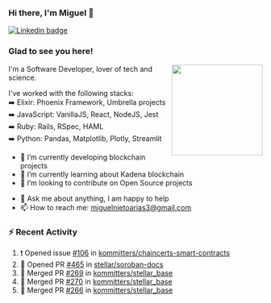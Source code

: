 ### Hi there, I'm Miguel 👋

<a href="https://linkedin.com/in/miguelnietoa/" target="_blank" rel="noopener noreferrer">
  <img src="https://img.shields.io/badge/-LinkedIn-0e76a8?style=flat-square&logo=Linkedin&logoColor=white" alt="Linkedin badge">
</a>
<!-- [![Website Badge](https://img.shields.io/badge/Website-3b5998?style=flat-square&logo=google-chrome&logoColor=white)](#notavailablenow#) 

<img src="https://i.imgur.com/tbrLrt5.gif" width=400 alt="Coding GIF" align="right"/>
-->


### Glad to see you here!
<a href="https://github.com/miguelnietoa"><img src="https://github-readme-stats-git-masterrstaa-rickstaa.vercel.app/api?username=miguelnietoa&show_icons=true&hide_border=true&count_private=true&include_all_commits=true&theme=tokyonight" height="180em" align="right"/></a>
I'm a Software Developer, lover of tech and science. 

I've worked with the following stacks:\
➡️ Elixir: Phoenix Framework, Umbrella projects\
➡️ JavaScript: VanillaJS, React, NodeJS, Jest\
➡️ Ruby: Rails, RSpec, HAML\
➡️ Python: Pandas, Matplotlib, Plotly, Streamlit

- 🔭 I’m currently developing blockchain projects
- 🌱 I’m currently learning about Kadena blockchain
- 👯 I’m looking to contribute on Open Source projects
<!-- 
- 😄 I just finished a Machine Learning course! 
- 🤔 I’m looking for help with ...
-->
- 💬 Ask me about anything, I am happy to help
- 📫 How to reach me: miguelnietoarias3@gmail.com


### ⚡ Recent Activity

<!--START_SECTION:activity-->
1. ❗ Opened issue [#106](https://github.com/kommitters/chaincerts-smart-contracts/issues/106) in [kommitters/chaincerts-smart-contracts](https://github.com/kommitters/chaincerts-smart-contracts)
2. 💪 Opened PR [#465](https://github.com/stellar/soroban-docs/pull/465) in [stellar/soroban-docs](https://github.com/stellar/soroban-docs)
3. 🎉 Merged PR [#269](https://github.com/kommitters/stellar_base/pull/269) in [kommitters/stellar_base](https://github.com/kommitters/stellar_base)
4. 🎉 Merged PR [#270](https://github.com/kommitters/stellar_base/pull/270) in [kommitters/stellar_base](https://github.com/kommitters/stellar_base)
5. 🎉 Merged PR [#266](https://github.com/kommitters/stellar_base/pull/266) in [kommitters/stellar_base](https://github.com/kommitters/stellar_base)
<!--END_SECTION:activity-->
